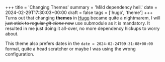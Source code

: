 +++
title = 'Changing  Themes'
summary = 'Mild dependency hell.'
date = 2024-02-29T17:30:03+00:00
draft = false
tags = ['hugo', 'theme']
+++
Turns out that changing **themes** in [Hugo](https://gohugo.io) became quite a nightmarem, I will ~~just stick to regular *git clone* now~~ use submodule as it is mandatory. It resulted in me just doing it all-over, no more dependency hickups to worry about.

This theme also prefers dates in the `date = 2024-02-24T09:31:08+00:00` format, quite a head scratcher or maybe I was using the wrong configuration.
